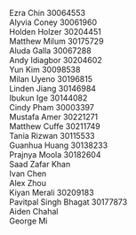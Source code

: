 Ezra Chin       30064553  
Alyvia Coney    30061960  
Holden Holzer   30204451  
Matthew Milum   30175729  
Aluda Galla     30067288  
Andy Idiagbor   30204602  
Yun Kim         30098538  
Milan Uyeno     30196815  
Linden Jiang    30146984  
Ibukun Ige      30144082  
Cindy Pham      30003397  
Mustafa Amer    30221271  
Matthew Cuffe   30211749  
Tania Rizwan    30115533  
Guanhua Huang   30138233  
Prajnya Moola   30182604  
Saad Zafar Khan  
Ivan Chen  
Alex Zhou  
Kiyan Merali    30209183  
Pavitpal Singh Bhagat   30177873  
Aiden Chahal  
George Mi